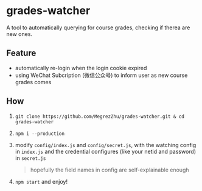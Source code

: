 # grades-watcher
A tool to automatically querying for course grades, checking if therea are new ones.



## Feature

* automatically re-login when the login cookie expired
* using WeChat Subcription (微信公众号)  to inform user as new course grades comes

## How

1. `git clone https://github.com/MegrezZhu/grades-watcher.git & cd grades-watcher`

2. `npm i --production` 

3. modify `config/index.js` and `config/secret.js`, with the watching config in `index.js` and the credential configures (like your netid and password) in `secret.js`

   > hopefully the field names in config are self-explainable enough

4. `npm start` and enjoy!

